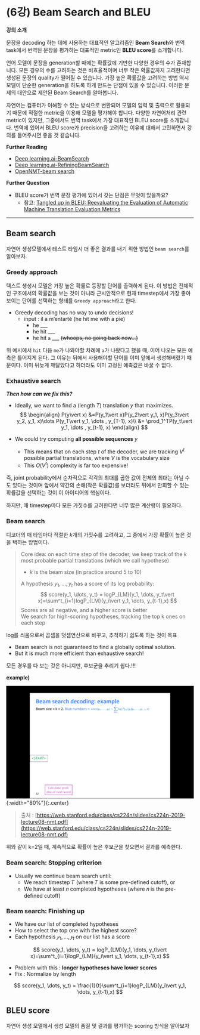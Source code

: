# (6강) Beam Search and BLEU

**강의 소개**

문장을 decoding 하는 데에 사용하는 대표적인 알고리즘인 **Beam Search**와 번역 task에서 번역된 문장을 평가하는 대표적인 metric인 **BLEU score**를 소개합니다.

언어 모델이 문장을 generation할 때에는 확률값에 기반한 다양한 경우의 수가 존재합니다. 모든 경우의 수를 고려하는 것은 비효율적이며 너무 작은 확률값까지 고려한다면 생성된 문장의 quality가 떨어질 수 있습니다. 가장 높은 확률값을 고려하는 방법 역시 모델이 단순한 generation을 하도록 하게 만드는 단점이 있을 수 있습니다. 이러한 문제의 대안으로 제안된 Beam Search를 알아봅니다.

자연어는 컴퓨터가 이해할 수 있는 방식으로 변환되어 모델의 입력 및 출력으로 활용되기 때문에 적절한 metric을 이용해 모델을 평가해야 합니다. 다양한 자연어처리 관련 metric이 있지만, 그중에서도 번역 task에서 가장 대표적인 BLEU score를 소개합니다. 번역에 있어서 BLEU score가 precision을 고려하는 이유에 대해서 고민하면서 강의를 들어주시면 좋을 것 같습니다.

**Further Reading**

- [Deep learning.ai-BeamSearch](https://www.youtube.com/watch?v=RLWuzLLSIgw&feature=youtu.be)
- [Deep learning.ai-RefiningBeamSearch](https://www.youtube.com/watch?v=gb__z7LlN_4&feature=youtu.be)
- [OpenNMT-beam search](https://opennmt.net/OpenNMT/translation/beam_search/)

**Further Question**

- BLEU score가 번역 문장 평가에 있어서 갖는 단점은 무엇이 있을까요?
	- 참고: [Tangled up in BLEU: Reevaluating the Evaluation of Automatic Machine Translation Evaluation Metrics](https://arxiv.org/abs/2006.06264?utm_source=feedburner&utm_medium=feed&utm_campaign=Feed%3A+arxiv%2FQSXk+%28ExcitingAds%21+cs+updates+on+arXiv.org%29)

---

## Beam search

자연어 생성모델에서 테스트 타임시 더 좋은 결과를 내기 위한 방법인 `beam search`를 알아보자. 

### Greedy approach

텍스트 생성시 모델은 가장 높은 확률로 등장할 단어를 출력하게 된다. 이 방법은 전체적인 구조에서의 확률값을 보는 것이 아니라 근시안적으로 현재 timestep에서 가장 좋아보이는 단어를 선택하는 형태를 `Greedy approach`라고 한다.

- Greedy decoding has no way to undo decisions!
	- input : il a m’entarté (he hit me with a pie)
		- he \___
		- he hit \___
		- he hit `a` \___ ~~(whoops, no going back now…)~~

위 예시에서 `hit` 다음 `me`가 나와야할 차례에 `a`가 나왔다고 했을 때, 이어 나오는 모든 예측은 틀어지게 된다. 그 이유는 뒤에서 사용해야할 단어를 이미 앞에서 생성해버렸기 때문이다. 이미 뒤늦게 깨달았다고 하더라도 이미 고정된 예측값은 바꿀 수 없다. 



### Exhaustive search

***Then how can we fix this?***

- Ideally, we want to find a (length $T$) translation $y$ that maximizes. 
	$$
	\begin{align}
	P(y\vert x)
	&=P(y_1\vert x)P(y_2\vert y_1, x)P(y_3\vert y_2, y_1, x)\dots P(y_T\vert y_1, \dots , y_{T-1}, x)\\
	&= \prod_1^TP(y_t\vert y_1, \dots , y_{t-1}, x)
	\end{align}
	$$

- We could try computing **all possible sequences** $y$

	- This means that on each step $t$ of the decoder, we are tracking $V^t$ possible partial translations, where $V$ is the vocabulary size
	- This $O(V^t)$ complexity is far too expensive!

즉, joint probability에서 순차적으로 각각의 최대를 곱한 값이 전체의 최대는 아닐 수도 있다는 것이며 앞에서 약간의 손해(작은 확률값)를 보더라도 뒤에서 만회할 수 있는 확률값을 선택하는 것이 이 아이디어의 핵심이다. 

하지만, 매 timestep마다 모든 가짓수를 고려한다면 너무 많은 계산량이 필요하다. 



### Beam search

디코더의 매 타임마다 적절한 $k$개의 가짓수를 고려하고, 그 중에서 가장 확률이 높은 것을 택하는 방법이다. 

> Core idea: on each time step of the decoder, we keep track of the $k$ most probable partial translations (which we call hypothese)
>
> - $k$ is the beam size (in practice around 5 to 10)
>
> A hypothesis $y_1, \dots, y_t$ has a score of its log probability:
> $$
> score(y_1, \dots, y_t) = logP_{LM}(y_1, \dots, y_t\vert x)=\sum^t_{i=1}logP_{LM}(y_i\vert y_1, \dots, y_{t-1},x)
> $$
> Scores are all negative, and a higher score is better  
> We search for high-scoring hypotheses, tracking the top k ones on each step  

log를 씌움으로써 곱셈을 덧셈연산으로 바꾸고, 추척하기 쉽도록 하는 것이 목표

- Beam search is not guaranteed to find a globally optimal solution.
- But it is much more efficient than exhaustive search!

모든 경우를 다 보는 것은 아니지만, 후보군을 추리기 쉽다.!!!

**example)**

![beamsearch](../../assets/img/boostcamp/beamsearch.gif){:width="80%"}{:.center}

> 출처 : [https://web.stanford.edu/class/cs224n/slides/cs224n-2019-lecture08-nmt.pdf](https://web.stanford.edu/class/cs224n/slides/cs224n-2019-lecture08-nmt.pdf)

위와 같이 k=2일 때, 계속적으로 확률이 높은 후보군을 찾으면서 결과를 예측한다. 

### Beam search: Stopping criterion

- Usually we continue beam search until:
  - We reach timestep 𝑇 (where 𝑇 is some pre-defined cutoff), or 
  - We have at least 𝑛 completed hypotheses (where 𝑛 is the pre-defined cutoff)



### Beam search: Finishing up

- We have our list of completed hypotheses
- How to select the top one with the highest score?
- Each hypothesis $𝑦_1, … , 𝑦_t$ on our list has a score

$$
score(y_1, \dots, y_t) = logP_{LM}(y_1, \dots, y_t\vert x)=\sum^t_{i=1}logP_{LM}(y_i\vert y_1, \dots, y_{t-1},x)
$$

- Problem with this : **longer hypotheses have lower scores**
- Fix : Normalize by length

$$
score(y_1, \dots, y_t) = \frac{1}{t}\sum^t_{i=1}logP_{LM}(y_i\vert y_1, \dots, y_{t-1},x)
$$



## BLEU score

자연어 생성 모델에서 생성 모델의 품질 및 결과를 평가하는 scoring 방식을 알아보자



